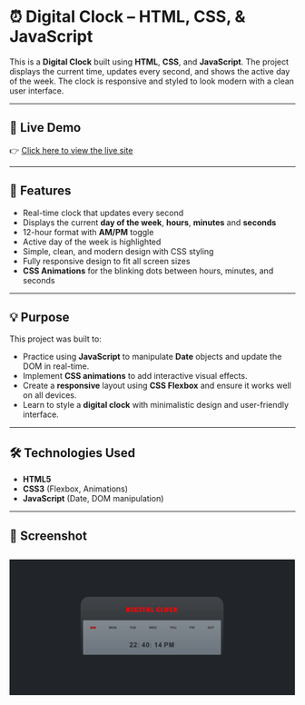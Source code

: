 # ⏰ Digital Clock – HTML, CSS, & JavaScript

This is a **Digital Clock** built using **HTML**, **CSS**, and **JavaScript**. The project displays the current time, updates every second, and shows the active day of the week. The clock is responsive and styled to look modern with a clean user interface.

---

## 🔗 Live Demo

👉 [Click here to view the live site](https://nikitagupta-dev.github.io/Digital-Clock/)  


---

## 📌 Features

- Real-time clock that updates every second
- Displays the current **day of the week**, **hours**, **minutes** and **seconds**
- 12-hour format with **AM/PM** toggle
- Active day of the week is highlighted
- Simple, clean, and modern design with CSS styling
- Fully responsive design to fit all screen sizes
- **CSS Animations** for the blinking dots between hours, minutes, and seconds

---

## 💡 Purpose

This project was built to:
- Practice using **JavaScript** to manipulate **Date** objects and update the DOM in real-time.
- Implement **CSS animations** to add interactive visual effects.
- Create a **responsive** layout using **CSS Flexbox** and ensure it works well on all devices.
- Learn to style a **digital clock** with minimalistic design and user-friendly interface.

---

## 🛠️ Technologies Used

- **HTML5**
- **CSS3** (Flexbox, Animations)
- **JavaScript** (Date, DOM manipulation)

---

## 📸 Screenshot
![Digital Clock ScreenShot](image.png)
---

